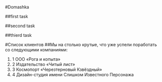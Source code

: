 #Domashka

##first task

##second task

##thierd task

#Список клиентов
##Мы на столько крутые, что уже успели поработать со следующими компаниями:

1.   1  ООО «Рога и копыта»
2.   2  Издательство «Читый лист»
3.   3  Космопорт «Черезтерновый Кзвёздный»
4.   4  Дизайн-студия имени Слишком Известного Персонажа
    
    
    